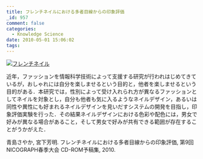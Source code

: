 ```yaml
---
title: フレンチネイルにおける多者目線からの印象評価
_id: 957
comment: false
categories:
  - Knowledge Science
date: 2010-05-01 15:06:02
tags:
---
```


[![フレンチネイル](/wp-content/uploads/2015/05/フレンチネイル.jpg)](/wp-content/uploads/2015/05/フレンチネイル.jpg)
<!--more-->

近年，ファッションを情報科学技術によって支援する研究が行われはじめてきているが，おしゃれには自分を楽しませるという目的と，他者を楽しませるという目的がある．本研究では，性別によって受け入れられ方が異なるファッションとしてネイルを対象とし，自分も他者も気に入るようなネイルデザイン，あるいは同性や異性にも好まれるネイルデザインを見いだすシステムの開発を目指し，印象評価実験を行った．その結果ネイルデザインにおける色彩や配色には，男女で好みが異なる場合があること，そして男女で好みが共有できる範囲が存在することがうかがえた．

青島さやか, 宮下芳明. フレンチネイルにおける多者目線からの印象評価, 第9回NICOGRAPH春季大会 CD-ROM予稿集, 2010\.

